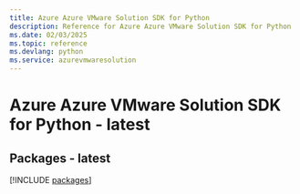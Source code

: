 ```yaml
---
title: Azure Azure VMware Solution SDK for Python
description: Reference for Azure Azure VMware Solution SDK for Python
ms.date: 02/03/2025
ms.topic: reference
ms.devlang: python
ms.service: azurevmwaresolution
---
```

# Azure Azure VMware Solution SDK for Python - latest
## Packages - latest
[!INCLUDE [packages](azure-vmware-solution-index.md)]